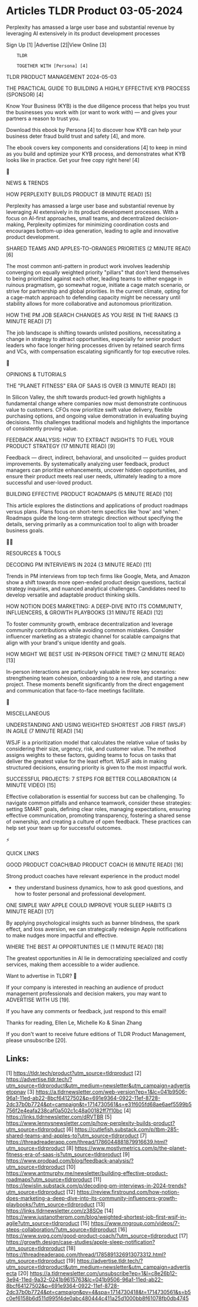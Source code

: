 # Articles TLDR Product 03-05-2024

Perplexity has amassed a large user base and substantial revenue by
leveraging AI extensively in its product development processes  

 Sign Up [1] |Advertise [2]|View Online [3] 

		TLDR 

		TOGETHER WITH [Persona] [4]

TLDR PRODUCT MANAGEMENT 2024-05-03

 THE PRACTICAL GUIDE TO BUILDING A HIGHLY EFFECTIVE KYB PROCESS
(SPONSOR) [4] 

 Know Your Business (KYB) is the due diligence process that helps you
trust the businesses you work with (or want to work with) — and
gives your partners a reason to trust you.

Download this ebook by Persona [4] to discover how KYB can help your
business deter fraud build trust and safety [4], and more.

The ebook covers key components and considerations [4] to keep in mind
as you build and optimize your KYB process, and demonstrates what KYB
looks like in practice. Get your free copy right here! [4]

📱 

NEWS & TRENDS

 HOW PERPLEXITY BUILDS PRODUCT (8 MINUTE READ) [5] 

 Perplexity has amassed a large user base and substantial revenue by
leveraging AI extensively in its product development processes. With a
focus on AI-first approaches, small teams, and decentralized
decision-making, Perplexity optimizes for minimizing coordination
costs and encourages bottom-up idea generation, leading to agile and
innovative product development. 

 SHARED TEAMS AND APPLES-TO-ORANGES PRIORITIES (2 MINUTE READ) [6] 

 The most common anti-pattern in product work involves leadership
converging on equally weighted priority "pillars" that don't lend
themselves to being prioritized against each other, leading teams to
either engage in ruinous pragmatism, go somewhat rogue, initiate a
cage match scenario, or strive for partnership and global priorities.
In the current climate, opting for a cage-match approach to defending
capacity might be necessary until stability allows for more
collaborative and autonomous prioritization. 

 HOW THE PM JOB SEARCH CHANGES AS YOU RISE IN THE RANKS (3 MINUTE
READ) [7] 

 The job landscape is shifting towards unlisted positions,
necessitating a change in strategy to attract opportunities,
especially for senior product leaders who face longer hiring processes
driven by retained search firms and VCs, with compensation escalating
significantly for top executive roles. 

🚀 

OPINIONS & TUTORIALS

 THE "PLANET FITNESS" ERA OF SAAS IS OVER (3 MINUTE READ) [8] 

 In Silicon Valley, the shift towards product-led growth highlights a
fundamental change where companies now must demonstrate continuous
value to customers. CFOs now prioritize swift value delivery, flexible
purchasing options, and ongoing value demonstration in evaluating
buying decisions. This challenges traditional models and highlights
the importance of consistently proving value. 

 FEEDBACK ANALYSIS: HOW TO EXTRACT INSIGHTS TO FUEL YOUR PRODUCT
STRATEGY (17 MINUTE READ) [9] 

 Feedback — direct, indirect, behavioral, and unsolicited — guides
product improvements. By systematically analyzing user feedback,
product managers can prioritize enhancements, uncover hidden
opportunities, and ensure their product meets real user needs,
ultimately leading to a more successful and user-loved product. 

 BUILDING EFFECTIVE PRODUCT ROADMAPS (5 MINUTE READ) [10] 

 This article explores the distinctions and applications of product
roadmaps versus plans. Plans focus on short-term specifics like 'how'
and 'when.' Roadmaps guide the long-term strategic direction without
specifying the details, serving primarily as a communication tool to
align with broader business goals. 

🧑‍💻 

RESOURCES & TOOLS

 DECODING PM INTERVIEWS IN 2024 (3 MINUTE READ) [11] 

 Trends in PM interviews from top tech firms like Google, Meta, and
Amazon show a shift towards more open-ended product design questions,
tactical strategy inquiries, and nuanced analytical challenges.
Candidates need to develop versatile and adaptable product thinking
skills. 

 HOW NOTION DOES MARKETING: A DEEP-DIVE INTO ITS COMMUNITY,
INFLUENCERS, & GROWTH PLAYBOOKS (31 MINUTE READ) [12] 

 To foster community growth, embrace decentralization and leverage
community contributions while avoiding common mistakes. Consider
influencer marketing as a strategic channel for scalable campaigns
that align with your brand's unique identity and goals. 

 HOW MIGHT WE BEST USE IN-PERSON OFFICE TIME? (2 MINUTE READ) [13] 

 In-person interactions are particularly valuable in three key
scenarios: strengthening team cohesion, onboarding to a new role, and
starting a new project. These moments benefit significantly from the
direct engagement and communication that face-to-face meetings
facilitate. 

🎁 

MISCELLANEOUS

 UNDERSTANDING AND USING WEIGHTED SHORTEST JOB FIRST (WSJF) IN AGILE
(7 MINUTE READ) [14] 

 WSJF is a prioritization model that calculates the relative value of
tasks by considering their size, urgency, risk, and customer value.
The method assigns weights to these factors, guiding teams to focus on
tasks that deliver the greatest value for the least effort. WSJF aids
in making structured decisions, ensuring priority is given to the most
impactful work. 

 SUCCESSFUL PROJECTS: 7 STEPS FOR BETTER COLLABORATION (4 MINUTE
VIDEO) [15] 

 Effective collaboration is essential for success but can be
challenging. To navigate common pitfalls and enhance teamwork,
consider these strategies: setting SMART goals, defining clear roles,
managing expectations, ensuring effective communication, promoting
transparency, fostering a shared sense of ownership, and creating a
culture of open feedback. These practices can help set your team up
for successful outcomes. 

⚡ 

QUICK LINKS

 GOOD PRODUCT COACH/BAD PRODUCT COACH (6 MINUTE READ) [16] 

 Strong product coaches have relevant experience in the product model
- they understand business dynamics, how to ask good questions, and
how to foster personal and professional development. 

 ONE SIMPLE WAY APPLE COULD IMPROVE YOUR SLEEP HABITS (3 MINUTE READ)
[17] 

 By applying psychological insights such as banner blindness, the
spark effect, and loss aversion, we can strategically redesign Apple
notifications to make nudges more impactful and effective. 

 WHERE THE BEST AI OPPORTUNITIES LIE (1 MINUTE READ) [18] 

 The greatest opportunities in AI lie in democratizing specialized and
costly services, making them accessible to a wider audience. 

Want to advertise in TLDR? 📰

 If your company is interested in reaching an audience of product
management professionals and decision makers, you may want to
ADVERTISE WITH US [19]. 

 If you have any comments or feedback, just respond to this email! 

Thanks for reading, 
Ellen Le, Michelle Ko & Sinan Zhang 

If you don't want to receive future editions of TLDR Product
Management, please unsubscribe [20]. 

 

Links:
------
[1] https://tldr.tech/product?utm_source=tldrproduct
[2] https://advertise.tldr.tech/?utm_source=tldrproduct&utm_medium=newsletter&utm_campaign=advertisetopnav
[3] https://a.tldrnewsletter.com/web-version?ep=1&lc=041b9506-96a1-11ed-ab22-8bcf64127502&p=691e9364-0922-11ef-8728-2dc37b0b7724&pt=campaign&t=1714730561&s=e31f605fd68ae6aef5599b5756f2e4eafa238caf0a502c1c48a00182ff7f10bc
[4] https://links.tldrnewsletter.com/dRVTBR
[5] https://www.lennysnewsletter.com/p/how-perplexity-builds-product?utm_source=tldrproduct
[6] https://cutlefish.substack.com/p/tbm-285-shared-teams-and-apples-to?utm_source=tldrproduct
[7] https://threadreaderapp.com/thread/1786044881879916639.html?utm_source=tldrproduct
[8] https://www.mostlymetrics.com/p/the-planet-fitness-era-of-saas-is?utm_source=tldrproduct
[9] https://www.prodpad.com/blog/feedback-analysis/?utm_source=tldrproduct
[10] https://www.antmurphy.me/newsletter/building-effective-product-roadmaps?utm_source=tldrproduct
[11] https://lewislin.substack.com/p/decoding-pm-interviews-in-2024-trends?utm_source=tldrproduct
[12] https://review.firstround.com/how-notion-does-marketing-a-deep-dive-into-its-community-influencers-growth-playbooks/?utm_source=tldrproduct
[13] https://links.tldrnewsletter.com/z38SOe
[14] https://www.justanotherpm.com/blog/weighted-shortest-job-first-wsjf-in-agile?utm_source=tldrproduct
[15] https://www.nngroup.com/videos/7-steps-collaboration/?utm_source=tldrproduct
[16] https://www.svpg.com/good-product-coach/?utm_source=tldrproduct
[17] https://growth.design/case-studies/apple-sleep-notification?utm_source=tldrproduct
[18] https://threadreaderapp.com/thread/1785891326913073312.html?utm_source=tldrproduct
[19] https://advertise.tldr.tech/?utm_source=tldrproduct&utm_medium=newsletter&utm_campaign=advertisecta
[20] https://a.tldrnewsletter.com/unsubscribe?ep=1&l=c8e26b12-3e94-11ed-9a32-0241b9615763&lc=041b9506-96a1-11ed-ab22-8bcf64127502&p=691e9364-0922-11ef-8728-2dc37b0b7724&pt=campaign&pv=4&spa=1714730418&t=1714730561&s=b5c0ef6158b6d511d995f4de0abc480444c411a25d1000bb8f61078fb0db4745
